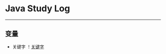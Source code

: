 ﻿# Java Study Log
---
## 变量
- 关键字
  ！[关键字](https://raw.githubusercontent.com/Collapsar2003/JavaStudy/master/img-folder/%E5%B1%8F%E5%B9%95%E6%88%AA%E5%9B%BE%202022-07-26%20205149.png)